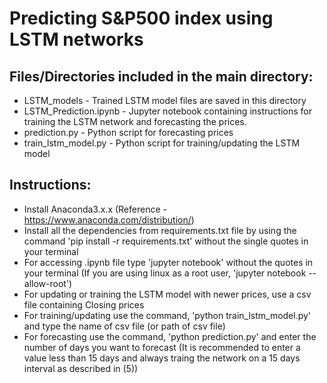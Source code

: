 # Predicting S&P500 index using LSTM networks

## Files/Directories included in the main directory:
 - LSTM_models - Trained LSTM model files are saved in this directory
 - LSTM_Prediction.ipynb - Jupyter notebook containing instructions for training the LSTM network and forecasting the prices.
 - prediction.py - Python script for forecasting prices 
 - train_lstm_model.py - Python script for training/updating the LSTM model

## Instructions:

 - Install Anaconda3.x.x (Reference - https://www.anaconda.com/distribution/)
 - Install all the dependencies from requirements.txt file by using the command 'pip install -r requirements.txt' without the single quotes in your terminal
 - For accessing .ipynb file type 'jupyter notebook' without the quotes in your terminal (If you are using linux as a root user, 'jupyter notebook --allow-root')
 - For updating or training the LSTM model with newer prices, use a csv file containing Closing prices
 - For training/updating use the command, 'python train_lstm_model.py' and type the name of csv file (or path of csv file)
 - For forecasting use the command, 'python prediction.py' and enter the number of days you want to forecast (It is recommended to enter a value less than 15 days and always traing the network on a 15 days interval as described in (5))
